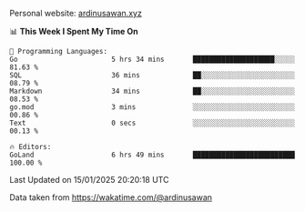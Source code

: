 Personal website: [ardinusawan.xyz](https://ardinusawan.xyz)

<!--START_SECTION:waka-->
📊 **This Week I Spent My Time On** 

```text
💬 Programming Languages: 
Go                       5 hrs 34 mins       ████████████████████░░░░░   81.63 % 
SQL                      36 mins             ██░░░░░░░░░░░░░░░░░░░░░░░   08.79 % 
Markdown                 34 mins             ██░░░░░░░░░░░░░░░░░░░░░░░   08.53 % 
go.mod                   3 mins              ░░░░░░░░░░░░░░░░░░░░░░░░░   00.86 % 
Text                     0 secs              ░░░░░░░░░░░░░░░░░░░░░░░░░   00.13 % 

🔥 Editors: 
GoLand                   6 hrs 49 mins       █████████████████████████   100.00 % 
```


 Last Updated on 15/01/2025 20:20:18 UTC
<!--END_SECTION:waka-->
Data taken from https://wakatime.com/@ardinusawan
